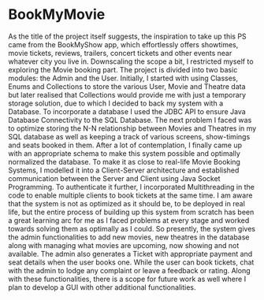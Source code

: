 # BookMyMovie
As the title of the project itself suggests, the inspiration to take up this PS came from the BookMyShow app, which effortlessly offers showtimes, movie tickets, reviews, trailers, concert tickets and other events near whatever city you live in.
Downscaling the scope a bit, I restricted myself to exploring the Movie booking part.
The project is divided into two basic modules: the Admin and the User.
Initially, I started with using Classes, Enums and Collections to store the various User, Movie and Theatre data but later realised that Collections would provide me with just a temporary storage solution, due to which I decided to back my system with a Database.
To incorporate a database I used the JDBC API to ensure Java Database Connectivity to the SQL Database. 
The next problem I faced was to optimize storing the N-N relationship between Movies and Theatres in my SQL database as well as keeping a track of various screens, show-timings and seats booked in them. After a lot of contemplation, I finally came up with an appropriate schema to make this system possible and optimally normalized the database.
To make it as close to real-life Movie Booking Systems, I modelled it into a Client-Server architecture and established communication between the Server and Client using Java Socket Programming. To authenticate it further, I incorporated Multithreading in the code to enable multiple clients to book tickets at the same time.
I am aware that the system is not as optimized as it should be, to be deployed in real life, but the entire process of building up this system from scratch has been a great learning arc for me as I faced problems at every stage and worked towards solving them as optimally as I could.
So presently, the system gives the admin functionalities to add new movies, new theatres in the database along with managing what movies are upcoming, now showing and not available. The admin also generates a Ticket with appropriate payment and seat details when the user books one. While the user can book tickets, chat with the admin to lodge any complaint or leave a feedback or rating. Along with these functionalities, there is a scope for future work as well where I plan to develop a GUI with other additional functionalities.   
